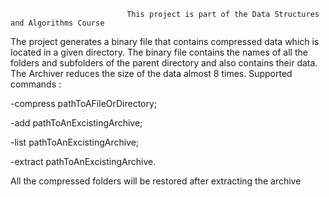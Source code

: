 
                              This project is part of the Data Structures and Algorithms Course
                              
 The project generates a binary file that contains compressed data which is located in a given directory. The binary file contains the names of all the folders and subfolders of the parent directory and also contains their data. The Archiver reduces the size of the data almost 8 times. Supported commands : 
 
-compress pathToAFileOrDirectory;

-add pathToAnExcistingArchive;

-list pathToAnExcistingArchive;

-extract pathToAnExcistingArchive.

All the compressed folders will be restored after extracting the archive
